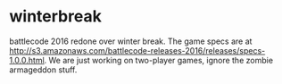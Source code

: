 # winterbreak
battlecode 2016 redone over winter break.
The game specs are at http://s3.amazonaws.com/battlecode-releases-2016/releases/specs-1.0.0.html.
We are just working on two-player games, ignore the zombie armageddon stuff.

